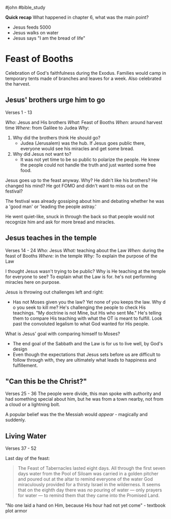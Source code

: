 #john #bible_study 

**Quick recap**
What happened in chapter 6, what was the main point?
- Jesus feeds 5000
- Jesus walks on water
- Jesus says "I am the bread of life"
# Feast of Booths 
Celebration of God's faithfulness during the Exodus. Families would camp in temporary tents made of branches and leaves for a week. 
Also celebrated the harvest. 
## Jesus' brothers urge him to go
Verses 1 - 13

*Who*: Jesus and His brothers
*What*: Feast of Booths
*When*: around harvest time
*Where*: from Galilee to Judea
*Why*:  
1. Why did the brothers think He should go?
	- Judea (Jerusalem) was the hub. If Jesus goes public there, everyone would see his miracles and get some bread.
2. Why did Jesus not want to?
	- It was not yet time to be so public to polarize the people. He knew the people could not handle the truth and just wanted some free food.

Jesus goes up to the feast anyway. Why?
	He didn't like his brothers?
	He changed his mind?
	He got FOMO and didn't want to miss out on the festival?

The festival was already gossiping about him and debating whether he was a 'good man' or 'leading the people astray.'

He went quiet-like, snuck in through the back so that people would not recognize him and ask for more bread and miracles.

## Jesus teaches in the temple
Verses 14 - 24
*Who:* Jesus
*What:* teaching about the Law
*When:* during the feast of Booths
*Where:* in the temple
*Why:* To explain the purpose of the Law

I thought Jesus wasn't trying to be public? Why is He teaching at the temple for everyone to see?
	To explain what the Law is for.
	he's not performing miracles here on purpose.

Jesus is throwing out challenges left and right:
- Has not Moses given you the law? Yet none of you keeps the law. Why do you seek to kill me?
He's challenging the people to check His teachings. "My doctrine is not Mine, but His who sent Me."
He's telling them to compare His teaching with what the OT is meant to fulfill.
Look past the convoluted legalism to what God wanted for His people.

What is Jesus' goal with comparing himself to Moses?
- The end goal of the Sabbath and the Law is for us to live well, by God's design
- Even though the expectations that Jesus sets before us are difficult to follow through with, they are ultimately what leads to happiness and fulfillement. 

## "Can this be the Christ?"
Verses 25 - 36
The people were divide, this man spoke with authority and had something special about him, but he was from a town nearby, not from a cloud or a lightning bolt.

A popular belief was the the Messiah would *appear* - magically and suddenly.

## Living Water
Verses 37 - 52

Last day of the feast:
> The Feast of Tabernacles lasted eight days. All through the first seven days water from the Pool of Siloam was carried in a golden pitcher and poured out at the altar to remind everyone of the water God miraculously provided for a thirsty Israel in the wilderness. It seems that on the eighth day there was _no_ pouring of water — only prayers for water — to remind them that they came into the Promised Land.

"No one laid a hand on Him, because His hour had not yet come" - textbook plot armor